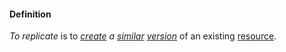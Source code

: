 #### Definition
*To replicate* is to *[create](https://github.com/gcassel/Modular-Organization-Terminology/blob/master/terms/create.md) a [similar](https://github.com/gcassel/Modular-Organization-Terminology/blob/master/terms/similar.md) [version](https://github.com/gcassel/Modular-Organization-Terminology/blob/master/terms/version.md)* of an existing [resource](https://github.com/gcassel/Modular-Organization-Terminology/blob/master/terms/resource.md).
